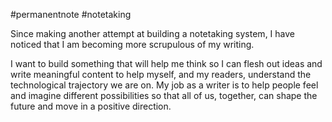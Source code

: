 #permanentnote 
#notetaking 

Since making another attempt at building a notetaking system, I have noticed that I am becoming more scrupulous of my writing.

 I want to build something that will help me think so I can flesh out ideas and write meaningful content to help myself, and my readers, understand the technological trajectory we are on. My job as a writer is to help people feel and imagine different possibilities so that all of us, together, can shape the future and move in a positive direction.